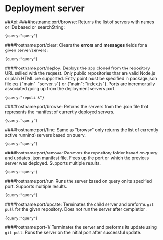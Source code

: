 # Deployment server

##Api:
####hostname:port/browse:
Returns the list of servers with names or IDs based on searchString:

    {query:"query"}
        
####hostname:port/clear:
Clears the **errors** and **messages** fields for a given server/servers: 
        
    {query:"query"}
            
####hostname:port/deploy:
Deploys the app cloned from the repository URL sullied with the request.
Only public repositories thar are valid Node.js or plain HTML are supported.
Entry point must be specified in package.json file eg. {"main": "server.js"} or {"main": "index.js"}.
Ports are incrementally associated going up from the deployment servers port.
    
    {query:"repoLink"}
    
####hostname:port/browse:
Returns the servers from the .json file that represents the manifest of currently deployed servers.

    {query:"query"}
    
    
####hostname:port/find:
Same as "browse" only returns the list of currently active(running) servers based on query.

    {query:"query"}

####hostname:port/remove:
Removes the repository folder based on query and updates .json manifest file. Frees up the port on which the previous server was deployed. Supports multiple results.

    {query:"query"}
    
####hostname:port/run:
Runs the server based on query on its specified port. Supports multiple results.

    {query:"query"}

####hostname:port/update:
Terminates the child server and preforms ```git pull``` for the given repository. Does not run the server after completion.

    {query:"query"}
    
####hostname:port-1/
Terminates the server and preforms its update using ```git pull```. Runs the server on the initial port after successful update.

